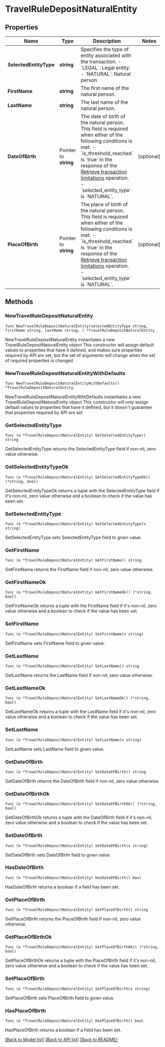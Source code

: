 # TravelRuleDepositNaturalEntity

## Properties

Name | Type | Description | Notes
------------ | ------------- | ------------- | -------------
**SelectedEntityType** | **string** | Specifies the type of entity associated with the transaction. - &#x60;LEGAL&#x60;: Legal entity. - &#x60;NATURAL&#x60;: Natural person.  | 
**FirstName** | **string** | The first name of the natural person. | 
**LastName** | **string** | The last name of the natural person. | 
**DateOfBirth** | Pointer to **string** | The date of birth of the natural person. This field is required when either of the following conditions is met: - &#x60;is_threshold_reached&#x60; is &#x60;true&#x60; in the response of the [Retrieve transaction limitations](https://www.cobo.com/developers/v2/api-references/travelrule/retrieve-transaction-limitations) operation. - &#x60;selected_entity_type&#x60; is &#x60;NATURAL&#x60;.  | [optional] 
**PlaceOfBirth** | Pointer to **string** | The place of birth of the natural person. This field is required when either of the following conditions is met: - &#x60;is_threshold_reached&#x60; is &#x60;true&#x60; in the response of the [Retrieve transaction limitations](https://www.cobo.com/developers/v2/api-references/travelrule/retrieve-transaction-limitations) operation. - &#x60;selected_entity_type&#x60; is &#x60;NATURAL&#x60;.  | [optional] 

## Methods

### NewTravelRuleDepositNaturalEntity

`func NewTravelRuleDepositNaturalEntity(selectedEntityType string, firstName string, lastName string, ) *TravelRuleDepositNaturalEntity`

NewTravelRuleDepositNaturalEntity instantiates a new TravelRuleDepositNaturalEntity object
This constructor will assign default values to properties that have it defined,
and makes sure properties required by API are set, but the set of arguments
will change when the set of required properties is changed

### NewTravelRuleDepositNaturalEntityWithDefaults

`func NewTravelRuleDepositNaturalEntityWithDefaults() *TravelRuleDepositNaturalEntity`

NewTravelRuleDepositNaturalEntityWithDefaults instantiates a new TravelRuleDepositNaturalEntity object
This constructor will only assign default values to properties that have it defined,
but it doesn't guarantee that properties required by API are set

### GetSelectedEntityType

`func (o *TravelRuleDepositNaturalEntity) GetSelectedEntityType() string`

GetSelectedEntityType returns the SelectedEntityType field if non-nil, zero value otherwise.

### GetSelectedEntityTypeOk

`func (o *TravelRuleDepositNaturalEntity) GetSelectedEntityTypeOk() (*string, bool)`

GetSelectedEntityTypeOk returns a tuple with the SelectedEntityType field if it's non-nil, zero value otherwise
and a boolean to check if the value has been set.

### SetSelectedEntityType

`func (o *TravelRuleDepositNaturalEntity) SetSelectedEntityType(v string)`

SetSelectedEntityType sets SelectedEntityType field to given value.


### GetFirstName

`func (o *TravelRuleDepositNaturalEntity) GetFirstName() string`

GetFirstName returns the FirstName field if non-nil, zero value otherwise.

### GetFirstNameOk

`func (o *TravelRuleDepositNaturalEntity) GetFirstNameOk() (*string, bool)`

GetFirstNameOk returns a tuple with the FirstName field if it's non-nil, zero value otherwise
and a boolean to check if the value has been set.

### SetFirstName

`func (o *TravelRuleDepositNaturalEntity) SetFirstName(v string)`

SetFirstName sets FirstName field to given value.


### GetLastName

`func (o *TravelRuleDepositNaturalEntity) GetLastName() string`

GetLastName returns the LastName field if non-nil, zero value otherwise.

### GetLastNameOk

`func (o *TravelRuleDepositNaturalEntity) GetLastNameOk() (*string, bool)`

GetLastNameOk returns a tuple with the LastName field if it's non-nil, zero value otherwise
and a boolean to check if the value has been set.

### SetLastName

`func (o *TravelRuleDepositNaturalEntity) SetLastName(v string)`

SetLastName sets LastName field to given value.


### GetDateOfBirth

`func (o *TravelRuleDepositNaturalEntity) GetDateOfBirth() string`

GetDateOfBirth returns the DateOfBirth field if non-nil, zero value otherwise.

### GetDateOfBirthOk

`func (o *TravelRuleDepositNaturalEntity) GetDateOfBirthOk() (*string, bool)`

GetDateOfBirthOk returns a tuple with the DateOfBirth field if it's non-nil, zero value otherwise
and a boolean to check if the value has been set.

### SetDateOfBirth

`func (o *TravelRuleDepositNaturalEntity) SetDateOfBirth(v string)`

SetDateOfBirth sets DateOfBirth field to given value.

### HasDateOfBirth

`func (o *TravelRuleDepositNaturalEntity) HasDateOfBirth() bool`

HasDateOfBirth returns a boolean if a field has been set.

### GetPlaceOfBirth

`func (o *TravelRuleDepositNaturalEntity) GetPlaceOfBirth() string`

GetPlaceOfBirth returns the PlaceOfBirth field if non-nil, zero value otherwise.

### GetPlaceOfBirthOk

`func (o *TravelRuleDepositNaturalEntity) GetPlaceOfBirthOk() (*string, bool)`

GetPlaceOfBirthOk returns a tuple with the PlaceOfBirth field if it's non-nil, zero value otherwise
and a boolean to check if the value has been set.

### SetPlaceOfBirth

`func (o *TravelRuleDepositNaturalEntity) SetPlaceOfBirth(v string)`

SetPlaceOfBirth sets PlaceOfBirth field to given value.

### HasPlaceOfBirth

`func (o *TravelRuleDepositNaturalEntity) HasPlaceOfBirth() bool`

HasPlaceOfBirth returns a boolean if a field has been set.


[[Back to Model list]](../README.md#documentation-for-models) [[Back to API list]](../README.md#documentation-for-api-endpoints) [[Back to README]](../README.md)


